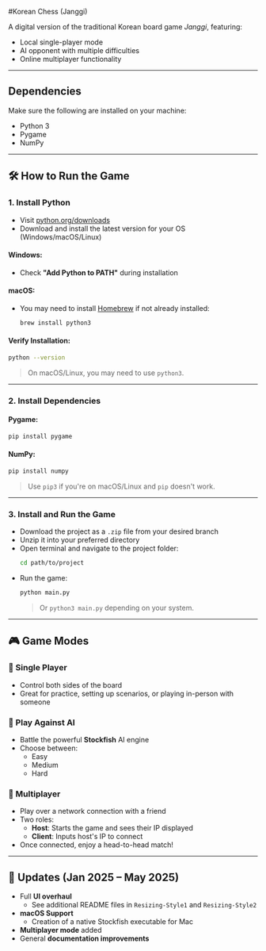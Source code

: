 #Korean Chess (Janggi)

A digital version of the traditional Korean board game *Janggi*, featuring:
- Local single-player mode
- AI opponent with multiple difficulties
- Online multiplayer functionality

---

## Dependencies

Make sure the following are installed on your machine:

- Python 3  
- Pygame  
- NumPy  

---

## 🛠️ How to Run the Game

### 1. Install Python

- Visit [python.org/downloads](https://www.python.org/downloads/)
- Download and install the latest version for your OS (Windows/macOS/Linux)

#### Windows:
- Check **"Add Python to PATH"** during installation

#### macOS:
- You may need to install [Homebrew](https://brew.sh/) if not already installed:
  ```bash
  brew install python3
  ```

#### Verify Installation:
```bash
python --version
```
> On macOS/Linux, you may need to use `python3`.

---

### 2. Install Dependencies

#### Pygame:
```bash
pip install pygame
```

#### NumPy:
```bash
pip install numpy
```
> Use `pip3` if you're on macOS/Linux and `pip` doesn't work.

---

### 3. Install and Run the Game

- Download the project as a `.zip` file from your desired branch
- Unzip it into your preferred directory
- Open terminal and navigate to the project folder:
  ```bash
  cd path/to/project
  ```
- Run the game:
  ```bash
  python main.py
  ```
  > Or `python3 main.py` depending on your system.

---

## 🎮 Game Modes

### 🔹 Single Player
- Control both sides of the board
- Great for practice, setting up scenarios, or playing in-person with someone

### 🔸 Play Against AI
- Battle the powerful **Stockfish** AI engine
- Choose between:
  - Easy
  - Medium
  - Hard

### 🔷 Multiplayer
- Play over a network connection with a friend
- Two roles:
  - **Host**: Starts the game and sees their IP displayed
  - **Client**: Inputs host's IP to connect
- Once connected, enjoy a head-to-head match!

---

## 🔧 Updates (Jan 2025 – May 2025)

- Full **UI overhaul**
  - See additional README files in `Resizing-Style1` and `Resizing-Style2`
- **macOS Support**
  - Creation of a native Stockfish executable for Mac
- **Multiplayer mode** added
- General **documentation improvements**

